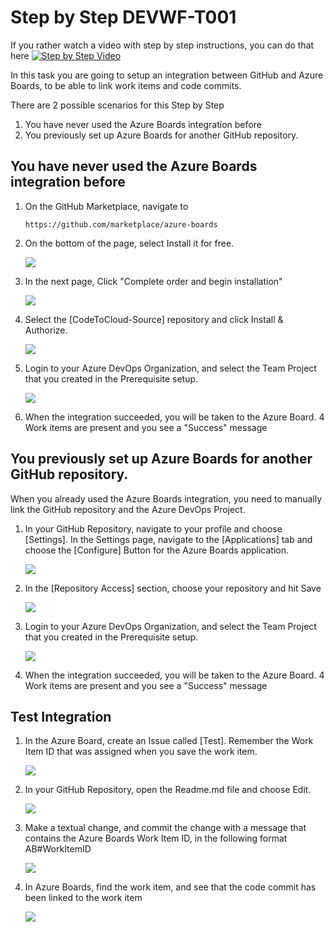 # Step by Step DEVWF-T001

If you rather watch a video with step by step instructions, you can do that here
[![Step by Step Video](https://img.youtube.com/vi/mrY42ZK6IoM/0.jpg)](https://www.youtube.com/watch?v=mrY42ZK6IoM)

In this task you are going to setup an integration between GitHub and Azure Boards, to be able to link work items and code commits.

There are 2 possible scenarios for this Step by Step

1. You have never used the Azure Boards integration before
2. You previously set up Azure Boards for another GitHub repository.

## You have never used the Azure Boards integration before

1. On the GitHub Marketplace, navigate to 

    ``` 
    https://github.com/marketplace/azure-boards
    ```

2. On the bottom of the page, select Install it for free.

    ![](https://raw.githubusercontent.com/CloudLabsAI-Azure/AIW-DevOps/main/Assets/newABIntegration.png)

3. In the next page, Click "Complete order and begin installation"

    ![](https://raw.githubusercontent.com/CloudLabsAI-Azure/AIW-DevOps/main/Assets/CompleteOrder.png)

4. Select the [CodeToCloud-Source] repository and click Install & Authorize.

    ![](https://raw.githubusercontent.com/CloudLabsAI-Azure/AIW-DevOps/main/Assets/ABSelectrepo.png)

5. Login to your Azure DevOps Organization, and select the Team Project that you created in the Prerequisite setup.

    ![](https://raw.githubusercontent.com/CloudLabsAI-Azure/AIW-DevOps/main/Assets/2020-10-05-11-24-19.png)

6. When the integration succeeded, you will be taken to the Azure Board. 4 Work items are present and you see a "Success" message

## You previously set up Azure Boards for another GitHub repository.

When you already used the Azure Boards integration, you need to manually link the GitHub repository and the Azure DevOps Project.

1. In your GitHub Repository, navigate to your profile and choose [Settings]. In the Settings page, navigate to the [Applications] tab and choose the [Configure] Button for the Azure Boards application.

    ![](https://raw.githubusercontent.com/CloudLabsAI-Azure/AIW-DevOps/main/Assets/2020-10-05-11-42-34.png)

2. In the [Repository Access] section, choose your repository and hit Save

    ![](https://raw.githubusercontent.com/CloudLabsAI-Azure/AIW-DevOps/main/Assets/2020-10-05-11-43-21.png)

3. Login to your Azure DevOps Organization, and select the Team Project that you created in the Prerequisite setup.

    ![](https://raw.githubusercontent.com/CloudLabsAI-Azure/AIW-DevOps/main/Assets/2020-10-05-11-24-19.png)

4. When the integration succeeded, you will be taken to the Azure Board. 4 Work items are present and you see a "Success" message

## Test Integration
1. In the Azure Board, create an Issue called [Test]. Remember the Work Item ID that was assigned when you save the work item.

    ![](https://raw.githubusercontent.com/CloudLabsAI-Azure/AIW-DevOps/main/Assets/2020-10-05-11-28-12.png)

2. In your GitHub Repository, open the Readme.md file and choose Edit.

    ![](https://raw.githubusercontent.com/CloudLabsAI-Azure/AIW-DevOps/main/Assets/2020-10-05-11-30-12.png)

3. Make a textual change, and commit the change with a message that contains the Azure Boards Work Item ID, in the following format AB#WorkItemID

    ![](https://raw.githubusercontent.com/CloudLabsAI-Azure/AIW-DevOps/main/Assets/boards-commit-integration.png)

4. In Azure Boards, find the work item, and see that the code commit has been linked to the work item

    ![](https://raw.githubusercontent.com/CloudLabsAI-Azure/AIW-DevOps/main/Assets/2020-10-05-11-33-26.png)
